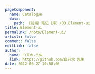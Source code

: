 ```yaml
---
pageComponent: 
  name: Catalogue
  data: 
    path: 《前端》笔记《库》/03.Element-ui
title: Element-ui
permalink: /note/Element-ui/
article: false
comment: false
editLink: false
author: 
  name: 白开水-先生
  link: https://github.com/白开水-先生
date: 2022-06-27 10:58:06
---
```

